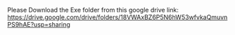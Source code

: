 Please Download the Exe folder from this google drive link: https://drive.google.com/drive/folders/18VWAxBZ6P5N6hW53wfvkaQmuvnPS9hAE?usp=sharing


